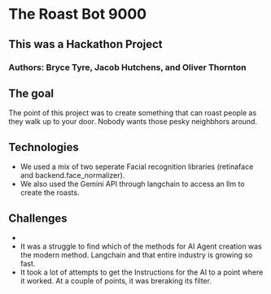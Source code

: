 # The Roast Bot 9000
## This was a Hackathon Project
### Authors: Bryce Tyre, Jacob Hutchens, and Oliver Thornton

## The goal 
The point of this project was to create something that can roast people as they walk up to your door. Nobody wants those pesky neighbhors around.

## Technologies
- We used a mix of two seperate Facial recognition libraries (retinaface and backend.face_normalizer).
- We also used the Gemini API through langchain to access an llm to create the roasts.

## Challenges
- 
- It was a struggle to find which of the methods for AI Agent creation was the modern method. Langchain and that entire industry is growing so fast.
- It took a lot of attempts to get the Instructions for the AI to a point where it worked. At a couple of points, it was breraking its filter.
